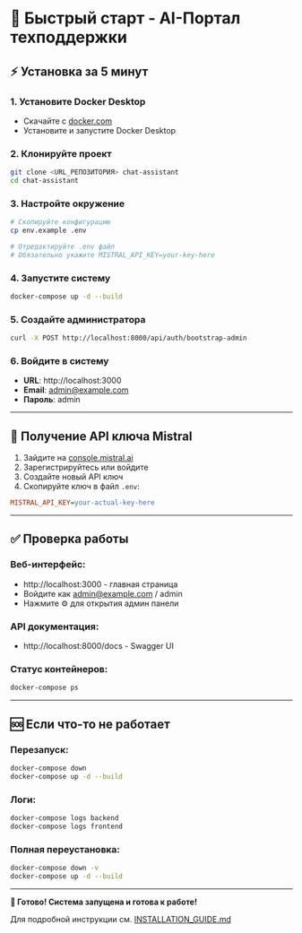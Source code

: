 # 🚀 Быстрый старт - AI-Портал техподдержки

## ⚡ Установка за 5 минут

### 1. Установите Docker Desktop
- Скачайте с [docker.com](https://www.docker.com/products/docker-desktop/)
- Установите и запустите Docker Desktop

### 2. Клонируйте проект
```bash
git clone <URL_РЕПОЗИТОРИЯ> chat-assistant
cd chat-assistant
```

### 3. Настройте окружение
```bash
# Скопируйте конфигурацию
cp env.example .env

# Отредактируйте .env файл
# Обязательно укажите MISTRAL_API_KEY=your-key-here
```

### 4. Запустите систему
```bash
docker-compose up -d --build
```

### 5. Создайте администратора
```bash
curl -X POST http://localhost:8000/api/auth/bootstrap-admin
```

### 6. Войдите в систему
- **URL**: http://localhost:3000
- **Email**: admin@example.com
- **Пароль**: admin

---

## 🔑 Получение API ключа Mistral

1. Зайдите на [console.mistral.ai](https://console.mistral.ai/)
2. Зарегистрируйтесь или войдите
3. Создайте новый API ключ
4. Скопируйте ключ в файл `.env`:
```ini
MISTRAL_API_KEY=your-actual-key-here
```

---

## ✅ Проверка работы

### Веб-интерфейс:
- http://localhost:3000 - главная страница
- Войдите как admin@example.com / admin
- Нажмите ⚙️ для открытия админ панели

### API документация:
- http://localhost:8000/docs - Swagger UI

### Статус контейнеров:
```bash
docker-compose ps
```

---

## 🆘 Если что-то не работает

### Перезапуск:
```bash
docker-compose down
docker-compose up -d --build
```

### Логи:
```bash
docker-compose logs backend
docker-compose logs frontend
```

### Полная переустановка:
```bash
docker-compose down -v
docker-compose up -d --build
```

---

**🎉 Готово! Система запущена и готова к работе!**

Для подробной инструкции см. [INSTALLATION_GUIDE.md](INSTALLATION_GUIDE.md)
